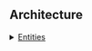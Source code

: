 ## Architecture

<details>
  <summary><a href="./architecture/Entities.md">
    Entities 
  </a></summary>
    Overview of the entities presented in the module.
    <br>- <a href="./architecture/Entities.md#class-_loggerbasic">
    Class _.LoggerBasic
    </a>
    <br>- <a href="./architecture/Entities.md#class-_chainer">
    Class _.Chainer
    </a>
    <br>- <a href="./architecture/Entities.md#class-_printerchainingmixin">
    Class _.PrinterChainingMixin
    </a>
    <br>- <a href="./architecture/Entities.md#class-_printercoloredmixin">
    Class _.PrinterColoredMixin
    </a>
    <br>- <a href="./architecture/Entities.md#class-_loggermid">
    Class _.LoggerMid
    </a>
    <br>- <a href="./architecture/Entities.md#class-_logger">
    Class _.Logger
    </a>
    <br>- <a href="./architecture/Entities.md#class-_loggerprime">
    Class _.LoggerPrime
    </a>
    <br>- <a href="./architecture/Entities.md#class-_printertolayeredhtml">
    Class _.PrinterToLayeredHtml
    </a>
    <br>- <a href="./architecture/Entities.md#class-_loggertostring">
    Class _.LoggerToString
    </a>
</details>